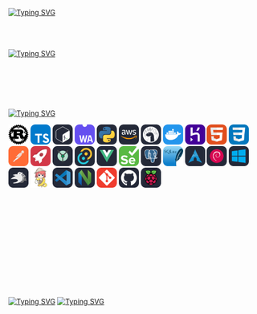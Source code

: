 <a href="https://git.io/typing-svg"><img src="https://readme-typing-svg.herokuapp.com?font=Fira+Code&pause=1000&color=DDDDDD&random=false&width=435&lines=%3C%3E++Hi%2C+There+(%EF%BF%A3%E2%96%BD%EF%BF%A3)%E3%83%8E%EF%BE%9E++%3C%3E" alt="Typing SVG" />
</a>
<br>
<br>
<p>
  <!--<a href="https://count.getloli.com/get"><img src="https://count.getloli.com/get/@:tommatti99?theme=rule34"></a>--> 
</p>
<br>
<br>
<a href="https://git.io/typing-svg"><img src="https://readme-typing-svg.herokuapp.com?font=Fira+Code&pause=1000&color=DDDDDD&random=false&width=435&lines=Come+see+my+profile+(%E3%81%A5%EF%BF%A3+%C2%B3%EF%BF%A3)%E3%81%A5" alt="Typing SVG" />
</a>
<br>
<br>
<br>
<br>
<br>
<br>
<br>
<a href="https://git.io/typing-svg"><img src="https://readme-typing-svg.herokuapp.com?font=Fira+Code&pause=1000&color=DDDDDD&random=false&width=435&lines=Languages+and+Tools+%E3%83%BE(+%60%E3%83%BC%C2%B4)%E3%82%B7%CF%86__" alt="Typing SVG" />
</a>

<code><img title="Rust" height="40" width="40" src="icons/Rust.svg"></code>
<code><img title="TypeScript" height="40" width="40" src="icons/TypeScript.svg"></code>
<code><img title="Bash" height="40" width="40" src="icons/Bash-Dark.svg"></code>
<code><img title="" height="40" width="40" src="icons/WebAssembly.svg"></code>
<code><img title="Python" height="40" width="40" src="icons/Python-Dark.svg"></code>
<code><img title="AWS" height="40" width="40" src="icons/AWS-Dark.svg"></code>
<code><img title="Deno" height="40" width="40" src="icons/DENO-Dark.svg"></code>
<code><img title="Docker" height="40" width="40" src="icons/Docker.svg"></code>
<code><img title="Heroku" height="40" width="40" src="icons/Heroku.svg"></code>
<code><img title="HTML" height="40" width="40" src="icons/HTML.svg"></code>
<code><img title="CSS" height="40" width="40" src="icons/CSS.svg"></code>
<code><img title="Postman" height="40" width="40" src="icons/Postman.svg"></code>
<code><img title="Rocket" height="40" width="40" src="icons/Rocket.svg"></code>
<code><img title="Yew" height="40" width="40" src="icons/Yew-Dark.svg"></code>
<code><img title="Tauri" height="40" width="40" src="icons/Tauri-Dark.svg"></code>
<code><img title="Vue" height="40" width="40" src="icons/VueJS-Dark.svg"></code>
<code><img title="Selenium" height="40" width="40" src="icons/Selenium.svg"></code>
<code><img title="Postgres" height="40" width="40" src="icons/PostgreSQL-Dark.svg"></code>
<code><img title="SQLite" height="40" width="40" src="icons/SQLite.svg"></code>
<code><img title="Arch-Linux" height="40" width="40" src="icons/Arch-Dark.svg"></code>
<code><img title="Debian" height="40" width="40" src="icons/Debian-Dark.svg"></code>
<code><img title="Windows" height="40" width="40" src="icons/Windows-Dark.svg"></code>
<code><img title="Bevy" height="40" width="40" src="icons/Bevy-Dark.svg"></code>
<code><img title="Renpy" height="40" width="40" src="icons/Renpy.svg"></code>
<code><img title="VsCode" height="40" width="40" src="icons/VSCode-Dark.svg"></code>
<code><img title="NeoVim" height="40" width="40" src="icons/NeoVim-Dark.svg"></code>
<code><img title="Git" height="40" width="40" src="icons/Git.svg"></code>
<code><img title="Github" height="40" width="40" src="icons/Github-Dark.svg"></code>
<code><img title="" height="40" width="40" src="icons/RaspberryPi-Dark.svg"></code>

<br>
<br>
<br>
<br>
<br>
<br>
<br>
<br>
<br>
<br>
<br>

<a href="https://git.io/typing-svg"><img src="https://readme-typing-svg.herokuapp.com?font=Fira+Code&pause=1000&color=DDDDDD&random=false&width=435&lines=I'm+still+working+in+my+profile" alt="Typing SVG" /></a>
<a href="https://git.io/typing-svg"><img src="https://readme-typing-svg.herokuapp.com?font=Fira+Code&pause=1000&color=DDDDDD&random=false&width=435&lines=+it's+going+to+be+better+%E4%BA%BA(_+_*)" alt="Typing SVG" /></a>
